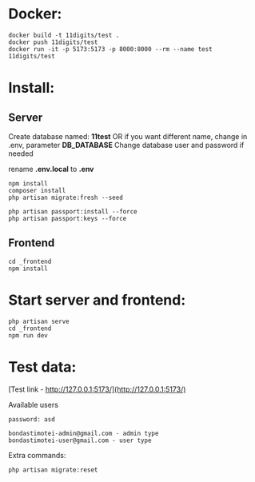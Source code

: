 # Docker:

```
docker build -t 11digits/test .
docker push 11digits/test
docker run -it -p 5173:5173 -p 8000:8000 --rm --name test 11digits/test
```

# Install:

## Server

Create database named: **11test** OR if you want different name, change in .env, parameter **DB_DATABASE**
Change database user and password if needed

rename **.env.local** to **.env**

```
npm install
composer install
php artisan migrate:fresh --seed

php artisan passport:install --force
php artisan passport:keys --force
```

## Frontend

```
cd _frontend
npm install
```

# Start server and frontend:

```
php artisan serve
cd _frontend
npm run dev
```

# Test data:

[Test link - http://127.0.0.1:5173/](http://127.0.0.1:5173/)

Available users

```
password: asd

bondastimotei-admin@gmail.com - admin type
bondastimotei-user@gmail.com - user type
```

Extra commands:

```
php artisan migrate:reset
```
